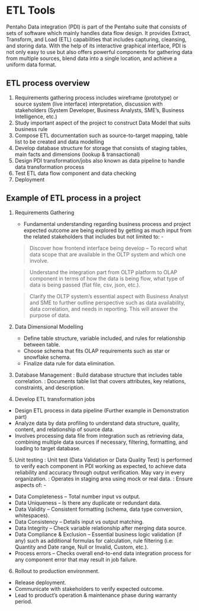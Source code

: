 # ETL Tools
Pentaho Data integration (PDI) is part of the Pentaho suite that consists of sets of software which mainly handles data flow design. It provides Extract, Transform, and Load (ETL) capabilities that includes capturing, cleansing, and storing data. With the help of its interactive graphical interface, PDI is not only easy to use but also offers powerful components for gathering data from multiple sources, blend data into a single location, and achieve a uniform data format. 

## ETL process overview 
1. Requirements gathering process includes wireframe (prototype) or source system (live interface) interpretation, discussion with stakeholders (System Developer, Business Analysts, SME’s, Business Intelligence, etc.)
2. Study important aspect of the project to construct Data Model that suits business rule
3. Compose ETL documentation such as source-to-target mapping, table list to be created and data modelling
4. Develop database structure for storage that consists of staging tables, main facts and dimensions (lookup & transactional)
5. Design PDI transformation/jobs also known as data pipeline to handle data transformation process
6. Test ETL data flow component and data checking
7. Deployment

## Example of ETL process in a project
1) Requirements Gathering
    - Fundamental understanding regarding business process and project expected outcome are being explored by getting as much input from the related stakeholders that includes but not limited to: -  
    >	Discover how frontend interface being develop – To record what data scope that are available in the OLTP system and which one involve.

    >	Understand the integration part from OLTP platform to OLAP component in terms of how the data is being flow, what type of data is being passed (flat file,  csv, json, etc.).

    >	Clarify the OLTP system’s essential aspect with Business Analyst and SME to further outline perspective such as data availability, data correlation, and needs in reporting. This will answer the purpose of data.
    
2)	Data Dimensional Modelling
    - Define table structure, variable included, and rules for relationship between table.
    - Choose schema that fits OLAP requirements such as star or snowflake schema.
    - Finalize data rule for data elimination.

3)	Database Management
: Build database structure that includes table correlation.
: Documents table list that covers attributes, key relations, constraints, and description.

4)	Develop ETL transformation jobs
   - Design ETL process in data pipeline (Further example in Demonstration part) 
   - Analyze data by data profiling to understand data structure, quality, content, and relationship of source data.
   - Involves processing data file from integration such as retrieving data, combining multiple data sources if necessary, filtering, formatting, and loading to target database.

5)	Unit testing
: Unit test (Data Validation or Data Quality Test) is performed to verify each component in PDI working as expected, to achieve data reliability and accuracy through output verification. May vary in every organization.
: Operates in staging area using mock or real data.
: Ensure aspects of: -
   - Data Completeness – Total number input vs output.
   - Data Uniqueness – Is there any duplicate or redundant data.
   - Data Validity – Consistent formatting (schema, data type conversion, whitespaces).
   - Data Consistency – Details input vs output matching.
   - Data Integrity – Check variable relationship after merging data source.
   - Data Compliance & Exclusion – Essential business logic validation (if any) such as additional formulas for calculation, rule filtering (i.e: Quantity and Date range, Null or Invalid, Custom, etc.). 
   - Process errors – Checks overall end-to-end data integration process for any component error that may result in job failure.

6)	Rollout to production environment.
   - Release deployment.
   - Communicate with stakeholders to verify expected outcome.
   - Lead to product’s operation & maintenance phase during warranty period.



